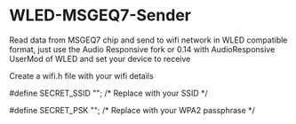 # WLED-MSGEQ7-Sender
Read data from MSGEQ7 chip and send to wifi network in WLED compatible format, just use the Audio Responsive fork or 0.14 with AudioResponsive UserMod of WLED and set your device to receive 

Create a wifi.h file with your wifi details

#define SECRET_SSID "";  /* Replace with your SSID */

#define SECRET_PSK "";   /* Replace with your WPA2 passphrase */
